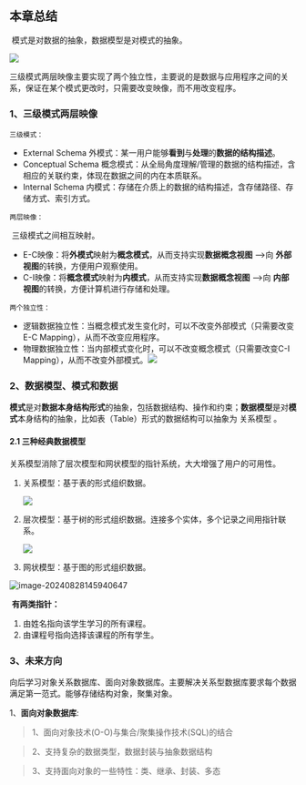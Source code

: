 ## 本章总结

​	模式是对数据的抽象，数据模型是对模式的抽象。

![](https://cdn.jsdelivr.net/gh/ZGuangJie/GoPicture/golang/202408281523522.png)

​	三级模式两层映像主要实现了两个独立性，主要说的是数据与应用程序之间的关系，保证在某个模式更改时，只需要改变映像，而不用改变程序。

### 1、三级模式两层映像

```三级模式：```

- External Schema 外模式：某一用户能够**看到**与**处理**的**数据的结构描述**。
- Conceptual Schema 概念模式：从全局角度理解/管理的数据的结构描述，含相应的关联约束，体现在数据之间的内在本质联系。
- Internal Schema 内模式：存储在介质上的数据的结构描述，含存储路径、存储方式、索引方式。

```两层映像：```

​	三级模式之间相互映射。

- E-C映像：将**外模式**映射为**概念模式**，从而支持实现**数据概念视图** -->向 **外部视图**的转换，方便用户观察使用。
- C-I映像：将**概念模式**映射为**内模式**，从而支持实现**数据概念视图** -->向 **内部视图**的转换，方便计算机进行存储和处理。

```两个独立性：```

- 逻辑数据独立性：当概念模式发生变化时，可以不改变外部模式（只需要改变E-C Mapping），从而不改变应用程序。
- 物理数据独立性：当内部模式变化时，可以不改变概念模式（只需要改变C-I Mapping），从而不改变外部模式。![](https://cdn.jsdelivr.net/gh/ZGuangJie/GoPicture/golang/202408281528734.png)

### 2、数据模型、模式和数据

​	**模式**是对**数据本身结构形式**的抽象，包括数据结构、操作和约束；**数据模型**是对**模式**本身结构的抽象，比如表（Table）形式的数据结构可以抽象为 关系模型 。

#### 2.1 三种经典数据模型

​		关系模型消除了层次模型和网状模型的指针系统，大大增强了用户的可用性。

1. 关系模型：基于表的形式组织数据。

    ![](https://cdn.jsdelivr.net/gh/ZGuangJie/GoPicture/golang/202408281531522.png)

2. 层次模型：基于树的形式组织数据。连接多个实体，多个记录之间用指针联系。

    ![](https://cdn.jsdelivr.net/gh/ZGuangJie/GoPicture/golang/202408281456082.png)

3. 网状模型：基于图的形式组织数据。

![image-20240828145940647](C:/Users/%E5%BF%97%E8%BF%9C%E5%B8%88%E5%85%84/AppData/Roaming/Typora/typora-user-images/image-20240828145940647.png)

​	**有两类指针：**

1. 由姓名指向该学生学习的所有课程。
2. 由课程号指向选择该课程的所有学生。



### 3、未来方向

​	向后学习对象关系数据库、面向对象数据库。主要解决关系型数据库要求每个数据满足第一范式。能够存储结构对象，聚集对象。

1、**面向对象数据库**:

> 1、面向对象技术(O-O)与集合/聚集操作技术(SQL)的结合

> 2、支持复杂的数据类型，数据封装与抽象数据结构

> 3、支持面向对象的一些特性：类、继承、封装、多态
